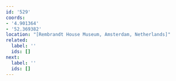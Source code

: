 ```yaml
---
id: '529'
coords:
- '4.901364'
- '52.369382'
location: "[Rembrandt House Museum, Amsterdam, Netherlands]"
related:
  label: ''
  ids: []
next:
  label: ''
  ids: []
---
```


